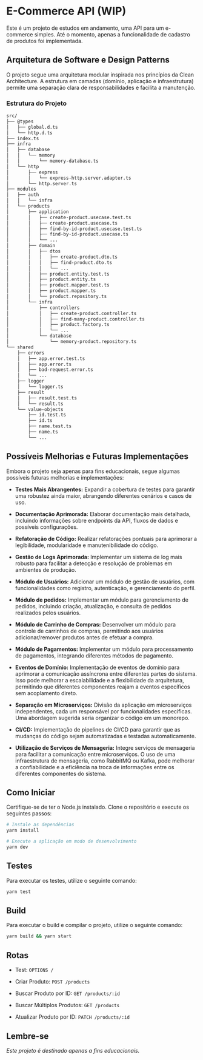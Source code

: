 # E-Commerce API (WIP)

Este é um projeto de estudos em andamento, uma API para um e-commerce simples. Até o momento, apenas a funcionalidade de cadastro de produtos foi implementada.

## Arquitetura de Software e Design Patterns

O projeto segue uma arquitetura modular inspirada nos princípios da Clean Architecture. A estrutura em camadas (domínio, aplicação e infraestrutura) permite uma separação clara de responsabilidades e facilita a manutenção.

### Estrutura do Projeto

```bash
src/
├── @types
│   ├── global.d.ts
│   └── http.d.ts
├── index.ts
├── infra
│   ├── database
│   │   └── memory
│   │       └── memory-database.ts
│   └── http
│       ├── express
│       │   └── express-http.server.adapter.ts
│       └── http.server.ts
├── modules
│   ├── auth
│   │   └── infra
│   └── products
│       ├── application
│       │   ├── create-product.usecase.test.ts
│       │   ├── create-product.usecase.ts
│       │   ├── find-by-id-product.usecase.test.ts
│       │   ├── find-by-id-product.usecase.ts
│       │   └── ...
│       ├── domain
│       │   ├── dtos
│       │   │   ├── create-product.dto.ts
│       │   │   ├── find-product.dto.ts
│       │   │   └── ...
│       │   ├── product.entity.test.ts
│       │   ├── product.entity.ts
│       │   ├── product.mapper.test.ts
│       │   ├── product.mapper.ts
│       │   └── product.repository.ts
│       └── infra
│           ├── controllers
│           │   ├── create-product.controller.ts
│           │   ├── find-many-product.controller.ts
│           │   ├── product.factory.ts
│           │   └── ...
│           └── database
│               └── memory-product.repository.ts
└── shared
    ├── errors
    │   ├── app.error.test.ts
    │   ├── app.error.ts
    │   ├── bad-request.error.ts
    │   └── ...
    ├── logger
    │   └── logger.ts
    ├── result
    │   ├── result.test.ts
    │   └── result.ts
    └── value-objects
        ├── id.test.ts
        ├── id.ts
        ├── name.test.ts
        ├── name.ts
        └── ...
```

## Possíveis Melhorias e Futuras Implementações

Embora o projeto seja apenas para fins educacionais, segue algumas possíveis futuras melhorias e implementações:

- <b>Testes Mais Abrangentes:</b>
  Expandir a cobertura de testes para garantir uma robustez ainda maior, abrangendo diferentes cenários e casos de uso.

- <b>Documentação Aprimorada:</b>
  Elaborar documentação mais detalhada, incluindo informações sobre endpoints da API, fluxos de dados e possíveis configurações.

- <b>Refatoração de Código:</b>
  Realizar refatorações pontuais para aprimorar a legibilidade, modularidade e manutenibilidade do código.

- <b>Gestão de Logs Aprimorada:</b>
  Implementar um sistema de log mais robusto para facilitar a detecção e resolução de problemas em ambientes de produção.

- <b>Módulo de Usuários:</b>
  Adicionar um módulo de gestão de usuários, com funcionalidades como registro, autenticação, e gerenciamento do perfil.

- <b>Módulo de pedidos:</b>
  Implementar um módulo para gerenciamento de pedidos, incluindo criação, atualização, e consulta de pedidos realizados pelos usuários.

- <b>Módulo de Carrinho de Compras:</b>
  Desenvolver um módulo para controle de carrinhos de compras, permitindo aos usuários adicionar/remover produtos antes de efetuar a compra.

- <b>Módulo de Pagamentos:</b>
  Implementar um módulo para processamento de pagamentos, integrando diferentes métodos de pagamento.

- <b>Eventos de Domínio:</b>
  Implementação de eventos de domínio para aprimorar a comunicação assíncrona entre diferentes partes do sistema. Isso pode melhorar a escalabilidade e a flexibilidade da arquitetura, permitindo que diferentes componentes reajam a eventos específicos sem acoplamento direto.

- <b>Separação em Microserviços:</b>
  Divisão da aplicação em microserviços independentes, cada um responsável por funcionalidades específicas. Uma abordagem sugerida seria organizar o código em um monorepo.

- <b>CI/CD:</b>
  Implementação de pipelines de CI/CD para garantir que as mudanças do código sejam automatizadas e testadas automaticamente.

- <b>Utilização de Serviços de Mensageria:</b>
  Integre serviços de mensageria para facilitar a comunicação entre microserviços. O uso de uma infraestrutura de mensageria, como RabbitMQ ou Kafka, pode melhorar a confiabilidade e a eficiência na troca de informações entre os diferentes componentes do sistema.

## Como Iniciar

Certifique-se de ter o Node.js instalado. Clone o repositório e execute os seguintes passos:

```bash
# Instale as dependências
yarn install

# Execute a aplicação em modo de desenvolvimento
yarn dev
```

## Testes

Para executar os testes, utilize o seguinte comando:

```bash
yarn test
```

## Build

Para executar o build e compilar o projeto, utilize o seguinte comando:

```bash
yarn build && yarn start
```

## Rotas

- Test: `OPTIONS /`

- Criar Produto: `POST /products`

- Buscar Produto por ID: `GET /products/:id`

- Buscar Múltiplos Produtos: `GET /products`

- Atualizar Produto por ID: `PATCH /products/:id`

## Lembre-se

<i>Este projeto é destinado apenas a fins educacionais.</i>
